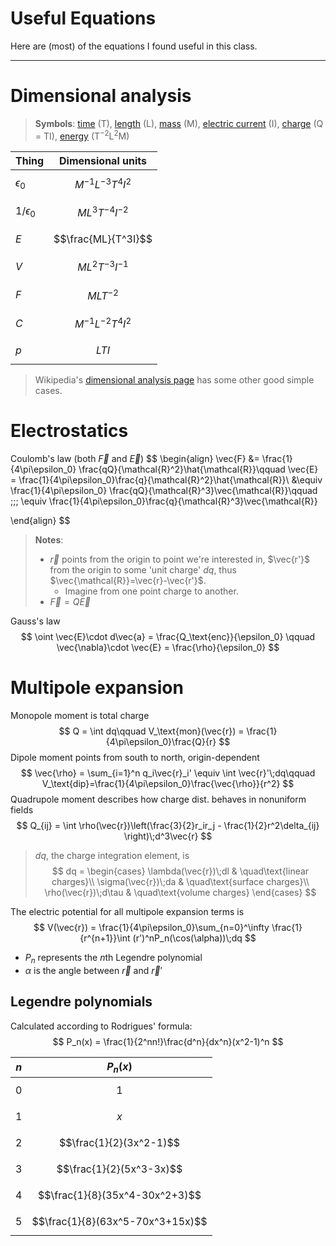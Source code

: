 # Useful Equations

Here are (most) of the equations I found useful in this class. 

---

# Dimensional analysis

> **Symbols**: [time](https://en.wikipedia.org/wiki/Time "Time") (T), [length](https://en.wikipedia.org/wiki/Length "Length") (L), [mass](https://en.wikipedia.org/wiki/Mass "Mass") (M), [electric current](https://en.wikipedia.org/wiki/Electric_current "Electric current") (I), [charge](https://en.wikipedia.org/wiki/Electric_charge) (Q = TI), [energy](https://en.wikipedia.org/wiki/Energy) (T$^{-2}$L$^2$M)

| Thing          | Dimensional units      |
| -------------- | ---------------------- |
| $\epsilon_0$   | $$M^{-1}L^{-3}T^4I^2$$ |
| $1/\epsilon_0$ | $$ML^3T^{-4}I^{-2}$$   |
| $E$            | $$\frac{ML}{T^3I}$$    |
| $V$            | $$ML^2T^{-3}I^{-1}$$   |
| $F$            | $$MLT^{-2}$$           |
| $C$            | $$M^{-1}L^{-2}T^4I^2$$ |
| $p$            | $$LTI$$                |

> Wikipedia's [dimensional analysis page](https://en.wikipedia.org/wiki/Dimensional_analysis#Simple_cases) has some other good simple cases. 
# Electrostatics

Coulomb's law (both $\vec{F}$ and $\vec{E}$)
$$
\begin{align}
	\vec{F} &= \frac{1}{4\pi\epsilon_0} \frac{qQ}{\mathcal{R}^2}\hat{\mathcal{R}}\qquad \vec{E} = \frac{1}{4\pi\epsilon_0}\frac{q}{\mathcal{R}^2}\hat{\mathcal{R}}\\
	 &\equiv \frac{1}{4\pi\epsilon_0} \frac{qQ}{\mathcal{R}^3}\vec{\mathcal{R}}\qquad \;\;\; \equiv \frac{1}{4\pi\epsilon_0}\frac{q}{\mathcal{R}^3}\vec{\mathcal{R}}
	
\end{align}
$$

> **Notes**: 
> - $\vec{r}$ points from the origin to point we're interested in, $\vec{r'}$ from the origin to some 'unit charge' $dq$, thus $\vec{\mathcal{R}}=\vec{r}-\vec{r'}$.
> 	- Imagine from one point charge to another.
> - $\vec{F}= Q\vec{E}$

Gauss's law
$$
\oint \vec{E}\cdot d\vec{a} = \frac{Q_\text{enc}}{\epsilon_0} \qquad  \vec{\nabla}\cdot \vec{E} = \frac{\rho}{\epsilon_0}
$$
# Multipole expansion

Monopole moment is total charge
$$
Q = \int dq\qquad V_\text{mon}(\vec{r}) = \frac{1}{4\pi\epsilon_0}\frac{Q}{r}
$$
Dipole moment points from south to north, origin-dependent
$$
\vec{\rho} = \sum_{i=1}^n q_i\vec{r}_i' \equiv \int \vec{r}'\;dq\qquad V_\text{dip}=\frac{1}{4\pi\epsilon_0}\frac{\vec{\rho}}{r^2}
$$
Quadrupole moment describes how charge dist. behaves in nonuniform fields
$$
Q_{ij} = \int \rho(\vec{r})\left(\frac{3}{2}r_ir_j - \frac{1}{2}r^2\delta_{ij} \right)\;d^3\vec{r}
$$

> $dq$, the charge integration element, is
> $$
dq = \begin{cases}
\lambda(\vec{r})\;dl & \quad\text{linear charges}\\
\sigma(\vec{r})\;da & \quad\text{surface charges}\\
\rho(\vec{r})\;d\tau & \quad\text{volume charges}
\end{cases}
$$

The electric potential for all multipole expansion terms is 
$$
V(\vec{r}) = \frac{1}{4\pi\epsilon_0}\sum_{n=0}^\infty \frac{1}{r^{n+1}}\int (r')^nP_n(\cos(\alpha))\;dq
$$
- $P_n$ represents the $n$th Legendre polynomial
- $\alpha$ is the angle between $\vec{r}$ and $\vec{r}'$

## Legendre polynomials

Calculated according to Rodrigues' formula:
$$
P_n(x) = \frac{1}{2^nn!}\frac{d^n}{dx^n}(x^2-1)^n
$$

| $n$ | $P_n(x)$                         |
| --- | -------------------------------- |
| 0   | $$1$$                            |
| 1   | $$x$$                            |
| 2   | $$\frac{1}{2}(3x^2-1)$$          |
| 3   | $$\frac{1}{2}(5x^3-3x)$$         |
| 4   | $$\frac{1}{8}(35x^4-30x^2+3)$$   |
| 5   | $$\frac{1}{8}(63x^5-70x^3+15x)$$ |
